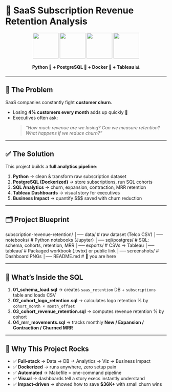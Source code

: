 # 🌟 SaaS Subscription Revenue Retention Analysis  

<p align="center">
  <img src="https://www.python.org/static/community_logos/python-logo.png" width="80"/>
  <img src="https://upload.wikimedia.org/wikipedia/commons/2/29/Postgresql_elephant.svg" width="80"/>
  <img src="https://www.docker.com/wp-content/uploads/2022/03/Moby-logo.png" width="80"/>
  <img src="https://cdn.worldvectorlogo.com/logos/tableau-software.svg" width="80"/>
</p>

<p align="center">
  <b>Python 🐍 + PostgreSQL 🐘 + Docker 🐳 + Tableau 📊</b>
</p>

---

## 🔴 The Problem  
SaaS companies constantly fight **customer churn**.  
- Losing **4% customers every month** adds up quickly 😬  
- Executives often ask:  
  > *“How much revenue are we losing? Can we measure retention? What happens if we reduce churn?”*  

---

## ✅ The Solution  
This project builds a **full analytics pipeline**:  

1. **Python** → clean & transform raw subscription dataset  
2. **PostgreSQL (Dockerized)** → store subscriptions, run SQL cohorts  
3. **SQL Analytics** → churn, expansion, contraction, MRR retention  
4. **Tableau Dashboards** → visual story for executives  
5. **Business Impact** → quantify $$$ saved with churn reduction  

---

## 🗂 Project Blueprint  

subscription-revenue-retention/
│── data/ # raw dataset (Telco CSV)
│── notebooks/ # Python notebooks (Jupyter)
│── sql/postgres/ # SQL: schema, cohorts, retention, MRR
│── exports/ # CSVs → Tableau
│── tableau/ # Packaged workbook (.twbx) or public link
│── screenshots/ # Dashboard PNGs
│── README.md # 👋 you are here


---

## 🧠 What’s Inside the SQL  

1. **01_schema_load.sql** → creates `saas_retention` DB + `subscriptions` table and loads CSV  
2. **02_cohort_logo_retention.sql** → calculates logo retention % by `cohort_month × month_offset`  
3. **03_cohort_revenue_retention.sql** → computes revenue retention % by cohort  
4. **04_mrr_movements.sql** → tracks monthly **New / Expansion / Contraction / Churned MRR**  

---

## 🌈 Why This Project Rocks  

- ✅ **Full-stack** → Data → DB → Analytics → Viz → Business Impact  
- ✅ **Dockerized** → runs anywhere, zero setup pain  
- ✅ **Automated** → Makefile = one-command pipeline  
- ✅ **Visual** → dashboards tell a story execs instantly understand  
- ✅ **Impact-driven** → showed how to save **$36K+** with small churn wins  
